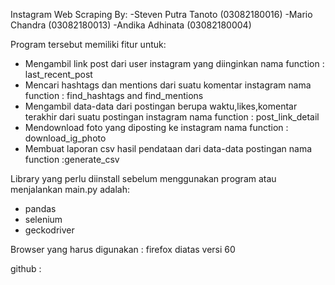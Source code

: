 Instagram Web Scraping 
By:
-Steven Putra Tanoto (03082180016)
-Mario Chandra (03082180013)
-Andika Adhinata (03082180004)

Program tersebut memiliki fitur untuk:
- Mengambil link post dari user instagram yang diinginkan
nama function : last_recent_post
- Mencari hashtags dan mentions dari suatu komentar instagram
nama function : find_hashtags and find_mentions
- Mengambil data-data dari postingan berupa waktu,likes,komentar terakhir dari suatu postingan instagram
nama function : post_link_detail
- Mendownload foto yang diposting ke instagram
nama function : download_ig_photo
- Membuat laporan csv hasil pendataan dari data-data postingan
nama function :generate_csv

Library yang perlu diinstall sebelum menggunakan program atau menjalankan main.py adalah:
- pandas
- selenium
- geckodriver

Browser yang harus digunakan : firefox diatas versi 60

github : 